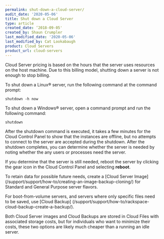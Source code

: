 ```yaml
---
permalink: shut-down-a-cloud-server/
audit_date: '2020-05-06'
title: Shut down a Cloud Server
type: article
created_date: ‘2018-09-05'
created_by: Shaun Crumpler
last_modified_date: '2020-05-06'
last_modified_by: Cat Lookabaugh
product: Cloud Servers
product_url: cloud-servers
---
```


Cloud Server pricing is based on the hours that the server uses resources on the
host machine. Due to this billing model, shutting down a server is not enough to
stop billing. 

To shut down a Linux&reg; server, run the following command at the command prompt:

`shutdown -h now`

To shut down a Windows&reg; server, open a command prompt and run the following command:

`shutdown`

After the shutdown command is executed, it takes a few minutes for the Cloud
Control Panel to show that the instances are offline, but no attempts to connect
to the server are accepted during the shutdown. After the shutdown completes,
you can determine whether the server is needed by noting whether the any users
or processes need the server.

If you determine that the server is still needed, reboot the server by clicking the gear icon in
the Cloud Control Panel and selecting **reboot**.

To retain data for possible future needs, create a 
[Cloud Server Image] (/support/support/how-to/creating-an-image-backup-cloning/)
for Standard and General Purpose server flavors.

For boot-from-volume servers, and servers where only specific files need to be
saved, use [Cloud Backup] (/support/support/how-to/rackspace-cloud-backup-create-a-backup/).

Both Cloud Server images and Cloud Backups are stored in Cloud Files with
associated storage costs, but for individuals who want to minimize their costs,
these two options are likely much cheaper than a running an idle server.

